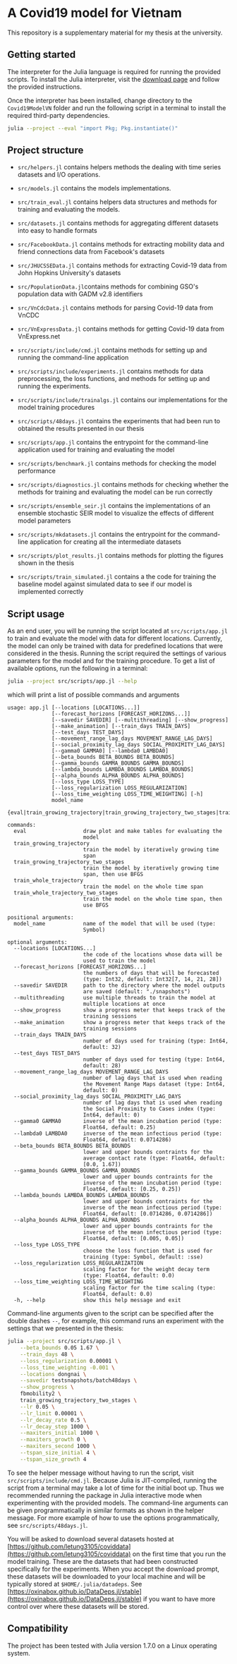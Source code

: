 # A Covid19 model for Vietnam

This repository is a supplementary material for my thesis at the university.

## Getting started

The interpreter for the Julia language is required for running the provided scripts.
To install the Julia interpreter, visit the [download page](https://julialang.org/downloads/) and follow the provided instructions.

Once the interpreter has been installed, change directory to the `Covid19ModelVN` folder and run the following script in a terminal to install the required third-party dependencies.

```bash
julia --project --eval "import Pkg; Pkg.instantiate()"
```

## Project structure

+ `src/helpers.jl` contains helpers methods the dealing with time series datasets and I/O operations.
+ `src/models.jl` contains the models implementations.
+ `src/train_eval.jl` contains helpers data structures and methods for training and evaluating the models.

+ `src/datasets.jl` contains methods for aggregating different datasets into easy to handle formats
+ `src/FacebookData.jl` contains methods for extracting mobility data and friend connections data from Facebook's datasets
+ `src/JHUCSSEData.jl` contains methods for extracting Covid-19 data from John Hopkins University's datasets
+ `src/PopulationData.jl`contains methods for combining GSO's population data with GADM v2.8 identifiers
+ `src/VnCdcData.jl` contains methods for parsing Covid-19 data from VnCDC
+ `src/VnExpressData.jl` contains methods for getting Covid-19 data from VnExpress.net

+ `src/scripts/include/cmd.jl` contains methods for setting up and running the command-line application
+ `src/scripts/include/experiments.jl` contains methods for data preprocessing, the loss functions, and methods for setting up and running the experiments.
+ `src/scripts/include/trainalgs.jl` contains our implementations for the model training procedures

+ `src/scripts/48days.jl` contains the experiments that had been run to obtained the results presented in our thesis
+ `src/scripts/app.jl` contains the entrypoint for the command-line application used for training and evaluating the model
+ `src/scripts/benchmark.jl` contains methods for checking the model performance
+ `src/scripts/diagnostics.jl` contains methods for checking whether the methods for training and evaluating the model can be run correctly
+ `src/scripts/ensemble_seir.jl` contains the implementations of an ensemble stochastic SEIR model to visualize the effects of different model parameters
+ `src/scripts/mkdatasets.jl` contains the entrypoint for the command-line application for creating all the intermediate datasets
+ `src/scripts/plot_results.jl` contains methods for plotting the figures shown in the thesis
+ `src/scripts/train_simulated.jl` contains a the code for training the baseline model against simulated data to see if our model is implemented correctly

## Script usage

As an end user, you will be running the script located at `src/scripts/app.jl` to train and evaluate the model with data for different locations.
Currently, the model can only be trained with data for predefined locations that were considered in the thesis.
Running the script required the settings of various parameters for the model and for the training procedure.
To get a list of available options, run the following in a terminal:

```bash
julia --project src/scripts/app.jl --help
```

which will print a list of possible commands and arguments

```plaintext
usage: app.jl [--locations [LOCATIONS...]]
              [--forecast_horizons [FORECAST_HORIZONS...]]
              [--savedir SAVEDIR] [--multithreading] [--show_progress]
              [--make_animation] [--train_days TRAIN_DAYS]
              [--test_days TEST_DAYS]
              [--movement_range_lag_days MOVEMENT_RANGE_LAG_DAYS]
              [--social_proximity_lag_days SOCIAL_PROXIMITY_LAG_DAYS]
              [--gamma0 GAMMA0] [--lambda0 LAMBDA0]
              [--beta_bounds BETA_BOUNDS BETA_BOUNDS]
              [--gamma_bounds GAMMA_BOUNDS GAMMA_BOUNDS]
              [--lambda_bounds LAMBDA_BOUNDS LAMBDA_BOUNDS]
              [--alpha_bounds ALPHA_BOUNDS ALPHA_BOUNDS]
              [--loss_type LOSS_TYPE]
              [--loss_regularization LOSS_REGULARIZATION]
              [--loss_time_weighting LOSS_TIME_WEIGHTING] [-h]
              model_name
              {eval|train_growing_trajectory|train_growing_trajectory_two_stages|train_whole_trajectory|train_whole_trajectory_two_stages}

commands:
  eval                  draw plot and make tables for evaluating the
                        model
  train_growing_trajectory
                        train the model by iteratively growing time
                        span
  train_growing_trajectory_two_stages
                        train the model by iteratively growing time
                        span, then use BFGS
  train_whole_trajectory
                        train the model on the whole time span
  train_whole_trajectory_two_stages
                        train the model on the whole time span, then
                        use BFGS

positional arguments:
  model_name            name of the model that will be used (type:
                        Symbol)

optional arguments:
  --locations [LOCATIONS...]
                        the code of the locations whose data will be
                        used to train the model
  --forecast_horizons [FORECAST_HORIZONS...]
                        the numbers of days that will be forecasted
                        (type: Int32, default: Int32[7, 14, 21, 28])
  --savedir SAVEDIR     path to the directory where the model outputs
                        are saved (default: "./snapshots")
  --multithreading      use multiple threads to train the model at
                        multiple locations at once
  --show_progress       show a progress meter that keeps track of the
                        training sessions
  --make_animation      show a progress meter that keeps track of the
                        training sessions
  --train_days TRAIN_DAYS
                        number of days used for training (type: Int64,
                        default: 32)
  --test_days TEST_DAYS
                        number of days used for testing (type: Int64,
                        default: 28)
  --movement_range_lag_days MOVEMENT_RANGE_LAG_DAYS
                        number of lag days that is used when reading
                        the Movement Range Maps dataset (type: Int64,
                        default: 0)
  --social_proximity_lag_days SOCIAL_PROXIMITY_LAG_DAYS
                        number of lag days that is used when reading
                        the Social Proximity to Cases index (type:
                        Int64, default: 0)
  --gamma0 GAMMA0       inverse of the mean incubation period (type:
                        Float64, default: 0.25)
  --lambda0 LAMBDA0     inverse of the mean infectious period (type:
                        Float64, default: 0.0714286)
  --beta_bounds BETA_BOUNDS BETA_BOUNDS
                        lower and upper bounds contraints for the
                        average contact rate (type: Float64, default:
                        [0.0, 1.67])
  --gamma_bounds GAMMA_BOUNDS GAMMA_BOUNDS
                        lower and upper bounds contraints for the
                        inverse of the mean incubation period (type:
                        Float64, default: [0.25, 0.25])
  --lambda_bounds LAMBDA_BOUNDS LAMBDA_BOUNDS
                        lower and upper bounds contraints for the
                        inverse of the mean infectious period (type:
                        Float64, default: [0.0714286, 0.0714286])
  --alpha_bounds ALPHA_BOUNDS ALPHA_BOUNDS
                        lower and upper bounds contraints for the
                        inverse of the mean infectious period (type:
                        Float64, default: [0.005, 0.05])
  --loss_type LOSS_TYPE
                        choose the loss function that is used for
                        training (type: Symbol, default: :sse)
  --loss_regularization LOSS_REGULARIZATION
                        scaling factor for the weight decay term
                        (type: Float64, default: 0.0)
  --loss_time_weighting LOSS_TIME_WEIGHTING
                        scaling factor for the time scaling (type:
                        Float64, default: 0.0)
  -h, --help            show this help message and exit
```

Command-line arguments given to the script can be specified after the double dashes `--`, for example, this command runs an experiment with the settings that we presented in the thesis:

```bash
julia --project src/scripts/app.jl \
    --beta_bounds 0.05 1.67 \
    --train_days 48 \
    --loss_regularization 0.00001 \
    --loss_time_weighting -0.001 \
    --locations dongnai \
    --savedir testsnapshots/batch48days \
    --show_progress \
    fbmobility2 \
    train_growing_trajectory_two_stages \
    --lr 0.05 \
    --lr_limit 0.00001 \
    --lr_decay_rate 0.5 \
    --lr_decay_step 1000 \
    --maxiters_initial 1000 \
    --maxiters_growth 0 \
    --maxiters_second 1000 \
    --tspan_size_initial 4 \
    --tspan_size_growth 4
```

To see the helper message without having to run the script, visit `src/scripts/include/cmd.jl`.
Because Julia is JIT-compiled, running the script from a terminal may take a lot of time for the initial boot up.
Thus we recommended running the package in Julia interactive mode when experimenting with the provided models.
The command-line arguments can be given programmatically in similar formats as shown in the helper message.
For more example of how to use the options programmatically, see `src/scripts/48days.jl`.

You will be asked to download several datasets hosted at [https://github.com/letung3105/coviddata](https://github.com/letung3105/coviddata) on the first time that you run the model training.
These are the datasets that had been constructed specifically for the experiments.
When you accept the download prompt, these datasets will be downloaded to your local machine and will be typically stored at `$HOME/.julia/datadeps`.
See [https://oxinabox.github.io/DataDeps.jl/stable](https://oxinabox.github.io/DataDeps.jl/stable) if you want to have more control over where these datasets will be stored.

## Compatibility

The project has been tested with Julia version 1.7.0 on a Linux operating system.
